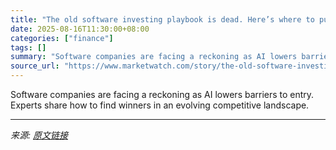 ```yaml
---
title: "The old software investing playbook is dead. Here’s where to put your money now."
date: 2025-08-16T11:30:00+08:00
categories: ["finance"]
tags: []
summary: "Software companies are facing a reckoning as AI lowers barriers to entry. Experts share how to find winners in an evolving competitive landscape."
source_url: "https://www.marketwatch.com/story/the-old-software-investing-playbook-is-dead-heres-where-to-put-your-money-now-4f4a7835?mod=mw_rss_topstories"
---
```


Software companies are facing a reckoning as AI lowers barriers to entry. Experts share how to find winners in an evolving competitive landscape.

---

*来源: [原文链接](https://www.marketwatch.com/story/the-old-software-investing-playbook-is-dead-heres-where-to-put-your-money-now-4f4a7835?mod=mw_rss_topstories)*

